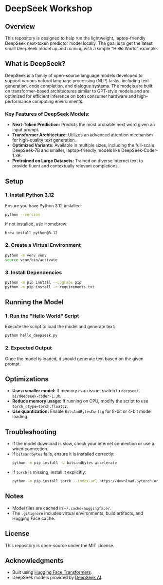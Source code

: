 # DeepSeek Workshop

## Overview
This repository is designed to help run the lightweight, laptop-friendly DeepSeek next-token predictor model locally. The goal is to get the latest small DeepSeek model up and running with a simple "Hello World" example.

## What is DeepSeek?
DeepSeek is a family of open-source language models developed to support various natural language processing (NLP) tasks, including text generation, code completion, and dialogue systems. The models are built on transformer-based architectures similar to GPT-style models and are optimized for efficient inference on both consumer hardware and high-performance computing environments.

### Key Features of DeepSeek Models:
- **Next-Token Prediction:** Predicts the most probable next word given an input prompt.
- **Transformer Architecture:** Utilizes an advanced attention mechanism for high-quality text generation.
- **Optimized Variants:** Available in multiple sizes, including the full-scale DeepSeek-7B and smaller, laptop-friendly models like DeepSeek-Coder-1.3B.
- **Pretrained on Large Datasets:** Trained on diverse internet text to provide fluent and contextually relevant completions.

## Setup
### 1. Install Python 3.12
Ensure you have Python 3.12 installed:
```sh
python --version
```
If not installed, use Homebrew:
```sh
brew install python@3.12
```

### 2. Create a Virtual Environment
```sh
python -m venv venv
source venv/bin/activate
```

### 3. Install Dependencies
```sh
python -m pip install --upgrade pip
python -m pip install -r requirements.txt
```

## Running the Model
### 1. Run the "Hello World" Script
Execute the script to load the model and generate text:
```sh
python hello_deepseek.py
```

### 2. Expected Output
Once the model is loaded, it should generate text based on the given prompt.

## Optimizations
- **Use a smaller model:** If memory is an issue, switch to `deepseek-ai/deepseek-coder-1.3b`.
- **Reduce memory usage:** If running on CPU, modify the script to use `torch_dtype=torch.float32`.
- **Use quantization:** Enable `BitsAndBytesConfig` for 8-bit or 4-bit model loading.

## Troubleshooting
- If the model download is slow, check your internet connection or use a wired connection.
- If `bitsandbytes` fails, ensure it is installed correctly:
  ```sh
  python -m pip install -U bitsandbytes accelerate
  ```
- If `torch` is missing, install it explicitly:
  ```sh
  python -m pip install torch --index-url https://download.pytorch.org/whl/cpu
  ```

## Notes
- Model files are cached in `~/.cache/huggingface/`.
- The `.gitignore` includes virtual environments, build artifacts, and Hugging Face cache.

## License
This repository is open-source under the MIT License.

## Acknowledgments
- Built using [Hugging Face Transformers](https://huggingface.co/docs/transformers/).
- DeepSeek models provided by [DeepSeek AI](https://huggingface.co/deepseek-ai).

